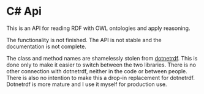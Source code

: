 # C# Api

This is an API for reading RDF with OWL ontologies and apply reasoning. 

The functionality is not finished. The API is not stable and the documentation is not complete.

The class and method names are shamelessly stolen from [dotnetrdf](https://dotnetrdf.org).
This is done only to make it easier to switch between the two libraries.
There is no other connection with dotnetrdf, neither in the code or between people. 
There is also no intention to make this a drop-in replacement for dotnetrdf. Dotnetrdf 
is more mature and I use it myself for production use. 


